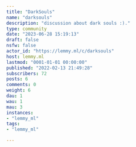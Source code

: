 ```yaml
---
title: "DarkSouls" 
name: "darksouls"
description: "discussion about dark souls :)."
type: community
date: "2023-06-28 15:19:13"
draft: false
nsfw: false
actor_id: "https://lemmy.ml/c/darksouls"
host: lemmy.ml
lastmod: "0001-01-01 00:00:00"
published: "2022-02-13 21:49:28"
subscribers: 72
posts: 6
comments: 0
weight: 6
dau: 1
wau: 1
mau: 3
instances:
- "lemmy_ml"
tags: 
- "lemmy_ml"

---
```


